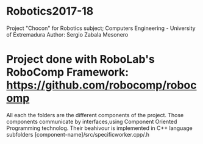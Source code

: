 # Robotics2017-18
Project "Chocon" for Robotics subject; Computers Engineering - University of Extremadura
Author: Sergio Zabala Mesonero
# Project done with RoboLab's RoboComp Framework: https://github.com/robocomp/robocomp
All each the folders are the different components of the project.
Those components communicate by interfaces,using Component Oriented Programming technolog.
Their beahivour is implemented in C++ language subfolders [component-name]/src/specificworker.cpp/.h
